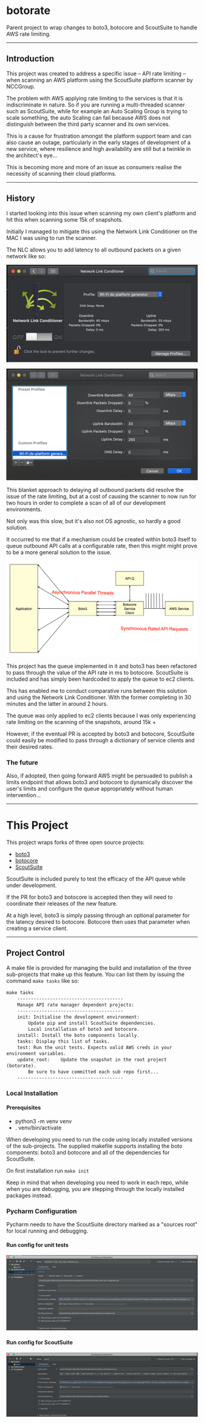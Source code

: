 # botorate
Parent project to wrap changes to boto3, botocore and ScoutSuite to 
handle AWS rate limiting.

---

## Introduction

This project was created to address a specific issue – API rate limiting
– when scanning an AWS platform using the ScoutSuite platform scanner by
NCCGroup.

The problem with AWS applying rate limiting to the services is that it 
is indiscriminate in nature. So if you are running a multi-threaded 
scanner such as ScoutSuite, while for example an Auto Scaling Group is 
trying to scale something, the auto Scaling can fail because AWS does 
not distinguish between the third party scanner and its own services.

This is a cause for frustration amongst the platform support team and 
can also cause an outage, particularly in the early stages of 
development of a new service, where resilience and high availability are
still but a twinkle in the architect's eye...

This is becoming more and more of an issue as consumers realise the 
necessity of scanning their cloud platforms.

---

## History

I started looking into this issue when scanning my own client's platform
 and hit this when scanning some 15k of snapshots.
 
Initially I managed to mitigate this using the Network Link Conditioner 
on the MAC I was using to run the scanner. 

The NLC allows you to add latency to all outbound packets on a given 
network like so:

![](resources/nlc.png)

![](resources/nlc-profile.png)

This blanket approach to delaying all outbound packets did resolve the 
issue of the rate limiting, but at a cost of causing the scanner to now
run for two hours in order to complete a scan of all of our development 
environments.

Not only was this slow, but it's also not OS agnostic, so hardly a good 
solution.

It occurred to me that if a mechanism could be created within boto3 
itself to queue outbound API calls at a configurable rate, then this 
might might prove to be a more general solution to the issue.

![](resources/api_rate_overview.png)

This project has the queue implemented in it and boto3 has been 
refactored to pass through the value of the API rate in ms to botocore. 
ScoutSuite is included and has simply been hardcoded to apply the queue 
to ec2 clients.

This has enabled me to conduct comparative runs between this solution 
and using the Network Link Conditioner. With the former completing in 30
 minutes and the latter in around 2 hours.
 
The queue was only applied to ec2 clients because I was only 
experiencing rate limiting on the scanning of the snapshots, around 15k 
+

However, if the eventual PR is accepted by boto3 and botocore, 
ScoutSuite could easily be modified to pass through a dictionary of 
service clients and their desired rates.

### The future

Also, if adopted, then going forward AWS might be persuaded to publish 
a limits endpoint that allows boto3 and botocore to dynamically 
discover the user's limits and configure the queue appropriately without
 human intervention...

---

# This Project

This project wraps forks of three open source projects:

* [boto3](https://github.com/boto/boto3)
* [botocore](https://github.com/boto/botocore)
* [ScoutSuite](https://github.com/nccgroup/ScoutSuite/tree/develop)

ScoutSuite is included purely to test the efficacy of the API queue 
while under development.

If the PR for boto3 and botocore is accepted then they will need to 
coordinate their releases of the new feature.

At a high level, boto3 is simply passing through an optional parameter 
for the latency desired to botocore. Botocore then uses that parameter 
when creating a service client.

---

## Project Control

A make file is provided for managing the build and installation of the 
three sub-projects that make up this feature. You can list them by 
issuing the command `make tasks` like so:
```
make tasks
	---------------------------------------
	Manage API rate manager dependent projects:
	---------------------------------------
	init: Initialise the development environment:
		Update pip and install ScoutSuite dependencies.
		Local installation of boto3 and botocore.
	install: Install the boto components locally.
	tasks: Display this list of tasks.
	test: Run the unit tests. Expects valid AWS creds in your environment variables.
	update_root:	Update the snapshot in the root project (botorate).
		Be sure to have committed each sub repo first...
	---------------------------------------
```

### Local Installation

#### Prerequisites

* python3 -m venv venv
* . venv/bin/activate

When developing you need to run the code using locally installed 
versions of the sub-projects. The supplied makefile supports installing 
the boto components: boto3 and botocore and all of the dependencies for
ScoutSuite.

On first installation run `make init`

Keep in mind that when developing you need to work in each repo, while 
when you are debugging, you are stepping through the locally installed 
packages instead.

### Pycharm Configuration

Pycharm needs to have the ScoutSuite directory marked as a 
"sources root" for local running and debugging.

#### Run config for unit tests

![Run config for unit tests being run in Pycharm](resources/unit_test_run_config.png)

#### Run config for ScoutSuite

![Run config for ScoutSuite](resources/scout_run_config.png)
